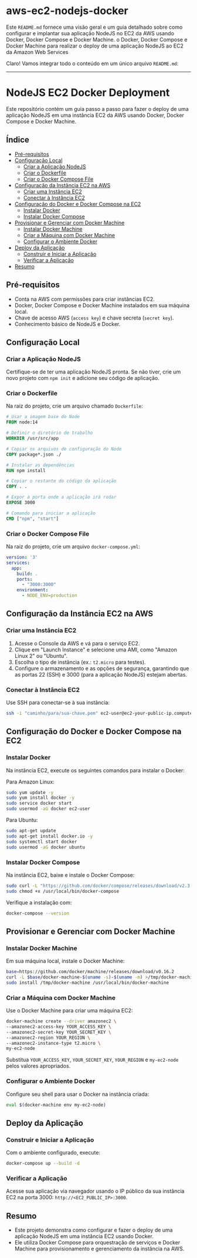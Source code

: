 # aws-ec2-nodejs-docker
Este `README.md` fornece uma visão geral e um guia detalhado sobre como configurar e implantar sua aplicação NodeJS no EC2 da AWS usando Docker, Docker Compose e Docker Machine.
o Docker, Docker Compose e Docker Machine para realizar o deploy de uma aplicação NodeJS ao EC2 da Amazon Web Services

Claro! Vamos integrar todo o conteúdo em um único arquivo `README.md`:

---

# NodeJS EC2 Docker Deployment

Este repositório contém um guia passo a passo para fazer o deploy de uma aplicação NodeJS em uma instância EC2 da AWS usando Docker, Docker Compose e Docker Machine.

## Índice

- [Pré-requisitos](#pré-requisitos)
- [Configuração Local](#configuração-local)
  - [Criar a Aplicação NodeJS](#criar-a-aplicação-nodejs)
  - [Criar o Dockerfile](#criar-o-dockerfile)
  - [Criar o Docker Compose File](#criar-o-docker-compose-file)
- [Configuração da Instância EC2 na AWS](#configuração-da-instância-ec2-na-aws)
  - [Criar uma Instância EC2](#criar-uma-instância-ec2)
  - [Conectar à Instância EC2](#conectar-à-instância-ec2)
- [Configuração do Docker e Docker Compose na EC2](#configuração-do-docker-e-docker-compose-na-ec2)
  - [Instalar Docker](#instalar-docker)
  - [Instalar Docker Compose](#instalar-docker-compose)
- [Provisionar e Gerenciar com Docker Machine](#provisionar-e-gerenciar-com-docker-machine)
  - [Instalar Docker Machine](#instalar-docker-machine)
  - [Criar a Máquina com Docker Machine](#criar-a-máquina-com-docker-machine)
  - [Configurar o Ambiente Docker](#configurar-o-ambiente-docker)
- [Deploy da Aplicação](#deploy-da-aplicação)
  - [Construir e Iniciar a Aplicação](#construir-e-iniciar-a-aplicação)
  - [Verificar a Aplicação](#verificar-a-aplicação)
- [Resumo](#resumo)

## Pré-requisitos

- Conta na AWS com permissões para criar instâncias EC2.
- Docker, Docker Compose e Docker Machine instalados em sua máquina local.
- Chave de acesso AWS (`access key`) e chave secreta (`secret key`).
- Conhecimento básico de NodeJS e Docker.

## Configuração Local

### Criar a Aplicação NodeJS

Certifique-se de ter uma aplicação NodeJS pronta. Se não tiver, crie um novo projeto com `npm init` e adicione seu código de aplicação.

### Criar o Dockerfile

Na raiz do projeto, crie um arquivo chamado `Dockerfile`:

```dockerfile
# Usar a imagem base do Node
FROM node:14

# Definir o diretório de trabalho
WORKDIR /usr/src/app

# Copiar os arquivos de configuração do Node
COPY package*.json ./

# Instalar as dependências
RUN npm install

# Copiar o restante do código da aplicação
COPY . .

# Expor a porta onde a aplicação irá rodar
EXPOSE 3000

# Comando para iniciar a aplicação
CMD ["npm", "start"]
```

### Criar o Docker Compose File

Na raiz do projeto, crie um arquivo `docker-compose.yml`:

```yaml
version: '3'
services:
  app:
    build: .
    ports:
      - "3000:3000"
    environment:
      - NODE_ENV=production
```

## Configuração da Instância EC2 na AWS

### Criar uma Instância EC2

1. Acesse o Console da AWS e vá para o serviço EC2.
2. Clique em "Launch Instance" e selecione uma AMI, como "Amazon Linux 2" ou "Ubuntu".
3. Escolha o tipo de instância (ex.: `t2.micro` para testes).
4. Configure o armazenamento e as opções de segurança, garantindo que as portas 22 (SSH) e 3000 (para a aplicação NodeJS) estejam abertas.

### Conectar à Instância EC2

Use SSH para conectar-se à sua instância:

```bash
ssh -i "caminho/para/sua-chave.pem" ec2-user@ec2-your-public-ip.compute-1.amazonaws.com
```

## Configuração do Docker e Docker Compose na EC2

### Instalar Docker

Na instância EC2, execute os seguintes comandos para instalar o Docker:

Para Amazon Linux:

```bash
sudo yum update -y
sudo yum install docker -y
sudo service docker start
sudo usermod -aG docker ec2-user
```

Para Ubuntu:

```bash
sudo apt-get update
sudo apt-get install docker.io -y
sudo systemctl start docker
sudo usermod -aG docker ubuntu
```

### Instalar Docker Compose

Na instância EC2, baixe e instale o Docker Compose:

```bash
sudo curl -L "https://github.com/docker/compose/releases/download/v2.3.3/docker-compose-$(uname -s)-$(uname -m)" -o /usr/local/bin/docker-compose
sudo chmod +x /usr/local/bin/docker-compose
```

Verifique a instalação com:

```bash
docker-compose --version
```

## Provisionar e Gerenciar com Docker Machine

### Instalar Docker Machine

Em sua máquina local, instale o Docker Machine:

```bash
base=https://github.com/docker/machine/releases/download/v0.16.2
curl -L $base/docker-machine-$(uname -s)-$(uname -m) >/tmp/docker-machine
sudo install /tmp/docker-machine /usr/local/bin/docker-machine
```

### Criar a Máquina com Docker Machine

Use o Docker Machine para criar uma máquina EC2:

```bash
docker-machine create --driver amazonec2 \
--amazonec2-access-key YOUR_ACCESS_KEY \
--amazonec2-secret-key YOUR_SECRET_KEY \
--amazonec2-region YOUR_REGION \
--amazonec2-instance-type t2.micro \
my-ec2-node
```

Substitua `YOUR_ACCESS_KEY`, `YOUR_SECRET_KEY`, `YOUR_REGION` e `my-ec2-node` pelos valores apropriados.

### Configurar o Ambiente Docker

Configure seu shell para usar o Docker na instância criada:

```bash
eval $(docker-machine env my-ec2-node)
```

## Deploy da Aplicação

### Construir e Iniciar a Aplicação

Com o ambiente configurado, execute:

```bash
docker-compose up --build -d
```

### Verificar a Aplicação

Acesse sua aplicação via navegador usando o IP público da sua instância EC2 na porta 3000: `http://<EC2_PUBLIC_IP>:3000`.

## Resumo

- Este projeto demonstra como configurar e fazer o deploy de uma aplicação NodeJS em uma instância EC2 usando Docker.
- Ele utiliza Docker Compose para orquestração de serviços e Docker Machine para provisionamento e gerenciamento da instância na AWS.
